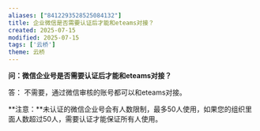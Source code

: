 ```yaml
---
aliases: ["8412293528525084132"]
title: 企业微信是否需要认证后才能和eteams对接？
created: 2025-07-15
modified: 2025-07-15
tags: ['云桥']
theme: 云桥
---
```


**问：微信企业号是否需要认证后才能和eteams对接？**

答： 不需要，通过微信审核的账号都可以和eteams对接。

**注意：**未认证的微信企业号会有人数限制，最多50人使用，如果您的组织里面人数超过50人，需要认证才能保证所有人使用。